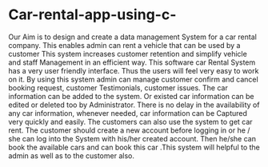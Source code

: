 # Car-rental-app-using-c-
Our Aim is to design and create a data management System for a car rental company. This enables admin can rent a vehicle that can be used by a customer This system increases customer retention and simplify vehicle and staff Management in an efficient way. This software car Rental System has a very user friendly interface. Thus the users will feel very easy to work on it. By using this system admin can manage customer confirm and cancel booking request, customer Testimonials, customer issues. The car information can be added to the system. Or existed car information can be edited or deleted too by Administrator. There is no delay in the availability of any car information, whenever needed, car information can be Captured very quickly and easily. The customers can also use the system to get car rent. The customer should create a new account  before logging in or he / she can log into the System with his/her created account. Then he/she can book the available cars and can book this car .This system will helpful to the admin as well as to the customer also.
